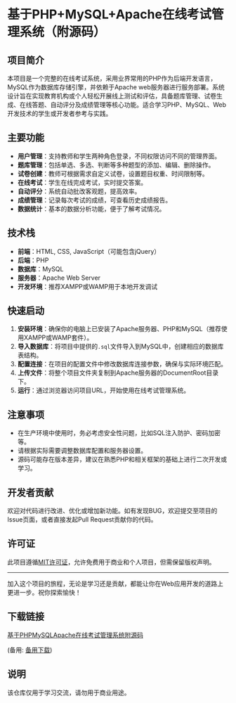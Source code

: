 # 基于PHP+MySQL+Apache在线考试管理系统（附源码）

## 项目简介

本项目是一个完整的在线考试系统，采用业界常用的PHP作为后端开发语言，MySQL作为数据库存储引擎，并依赖于Apache web服务器进行服务部署。系统设计旨在实现教育机构或个人轻松开展线上测试和评估，具备题库管理、试卷生成、在线答题、自动评分及成绩管理等核心功能。适合学习PHP、MySQL、Web开发技术的学生或开发者参考与实践。

## 主要功能

- **用户管理**：支持教师和学生两种角色登录，不同权限访问不同的管理界面。
- **题库管理**：包括单选、多选、判断等多种题型的添加、编辑、删除操作。
- **试卷创建**：教师可根据需求自定义试卷，设置题目权重、时间限制等。
- **在线考试**：学生在线完成考试，实时提交答案。
- **自动评分**：系统自动批改客观题，提高效率。
- **成绩管理**：记录每次考试的成绩，可查看历史成绩报告。
- **数据统计**：基本的数据分析功能，便于了解考试情况。

## 技术栈

- **前端**：HTML, CSS, JavaScript（可能包含jQuery）
- **后端**：PHP
- **数据库**：MySQL
- **服务器**：Apache Web Server
- **开发环境**：推荐XAMPP或WAMP用于本地开发调试

## 快速启动

1. **安装环境**：确保你的电脑上已安装了Apache服务器、PHP和MySQL（推荐使用XAMPP或WAMP套件）。
2. **导入数据库**：将项目中提供的`.sql`文件导入到MySQL中，创建相应的数据库表结构。
3. **配置连接**：在项目的配置文件中修改数据库连接参数，确保与实际环境匹配。
4. **上传文件**：将整个项目文件夹复制到Apache服务器的DocumentRoot目录下。
5. **运行**：通过浏览器访问项目URL，开始使用在线考试管理系统。

## 注意事项

- 在生产环境中使用时，务必考虑安全性问题，比如SQL注入防护、密码加密等。
- 请根据实际需要调整数据库配置和服务器设置。
- 源码可能存在版本差异，建议在熟悉PHP和相关框架的基础上进行二次开发或学习。

## 开发者贡献

欢迎对代码进行改进、优化或增加新功能。如有发现BUG，欢迎提交至项目的Issue页面，或者直接发起Pull Request贡献你的代码。

## 许可证

此项目遵循[MIT许可证](https://choosealicense.com/licenses/mit/)，允许免费用于商业和个人项目，但需保留版权声明。

---

加入这个项目的旅程，无论是学习还是贡献，都能让你在Web应用开发的道路上更进一步。祝你探索愉快！

## 下载链接
[基于PHPMySQLApache在线考试管理系统附源码](https://pan.quark.cn/s/8e5b91a1b3f7) 

(备用: [备用下载](https://pan.baidu.com/s/11DMXQyChWqxwqGMKouec-w?pwd=1234))

## 说明

该仓库仅用于学习交流，请勿用于商业用途。
